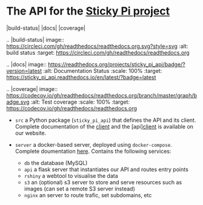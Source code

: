 # The API for the [Sticky Pi project](https://sticky-pi.github.io)

|build-status| |docs| |coverage|

.. |build-status| image:: https://circleci.com/gh/readthedocs/readthedocs.org.svg?style=svg
    :alt: build status
    :target: https://circleci.com/gh/readthedocs/readthedocs.org

.. |docs| image:: https://readthedocs.org/projects/sticky_pi_api/badge/?version=latest
    :alt: Documentation Status
    :scale: 100%
    :target: https://sticky_pi_api.readthedocs.io/en/latest/?badge=latest

.. |coverage| image:: https://codecov.io/gh/readthedocs/readthedocs.org/branch/master/graph/badge.svg
    :alt: Test coverage
    :scale: 100%
    :target: https://codecov.io/gh/readthedocs/readthedocs.org


* `src` a Python package (`sticky_pi_api`) that defines the API and its client. 
Complete documentation of the [client](https://sticky-pi.github.io/client) and 
the [api][client](https://sticky-pi.github.io/api) is available on our website.


* `server` a docker-based server, deployed using `docker-compose`. Complete doumentation [here](https://sticky-pi.github.io/server). Contains the following services:
  * `db` the database (MySQL)
  * `api` a flask server that instantiates our API and routes entry points
  * `rshiny` a webtool to visualise the data
  * `s3` an (optional) s3 server to store and serve resources such as images (can set a remote S3 server instead)
  * `nginx` an server to route trafic, set subdomains, etc


